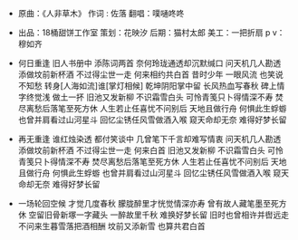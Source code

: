 - 原曲：《人非草木》
作词 : 佐落
翻唱：噗嗵咚咚

- 出品：18桶甜饼工作室
策划：花映汐
后期：猫村太郎
美工：一把折扇
p v：穆如齐

- 何日重逢 旧人书册中 添陈词两首
奈何玲珑通透却沉默缄口
问天机几人勘透 添做坟前新杯酒
不过得尘世一走 何来相约共白首
昔时少年 一眼风流 也笑说不知愁
转身[人海如流]谁[掌灯相候]
乾坤阴阳掌中留 长风热血写春秋
碑上情字终觉浅 做土一抔
旧池又发新柳 不识霜雪白头
可怜青笺只卜得情深不寿
焚尽离愁后落笔至死方休
人生若止任喜忧不问别后
天地且做行舟 何惧此生蜉蝣
也曾并肩看过山河星斗
回忆尘锈任风雪做酒入喉
窥天命却无奈 难得好梦长留
 

- 再无重逢 谁红烛染透 都付笑谈中
几曾笔下千言却难写情衷
问天机几人勘透 添做坟前新杯酒
不过得尘世一走 何来白首
旧池又发新柳 不识霜雪白头
可怜青笺只卜得情深不寿
焚尽离愁后落笔至死方休
人生若止任喜忧不问别后
天地且做行舟 何惧此生蜉蝣
也曾并肩看过山河星斗
回忆尘锈任风雪做酒入喉
窥天命却无奈 难得好梦长留

- 一场轮回空候 才觉几度春秋
朦胧醉里才恍觉情深亦寿
曾有故人藏笔墨至死方休
空留旧骨新塚一字藏头
一醉故里千秋 难换好梦长留
旧时也曾相许并辔远走
不问来生暮雪落把酒相酬
坟前又添新雪 也算共君白首
